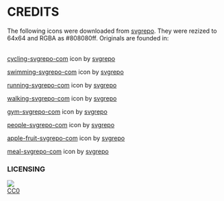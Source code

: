 # CREDITS

The following icons were downloaded from <a href="https://www.svgrepo.com/">svgrepo</a>. They were rezized to 64x64 and RGBA as #808080ff. Originals are founded in:
<br></br>

<a target="_blank" href="https://www.svgrepo.com/svg/104554/cycling">cycling-svgrepo-com</a> icon by <a target="_blank" href="https://www.svgrepo.com/">svgrepo</a>

<a target="_blank" href="https://www.svgrepo.com/svg/51280/swimming">swimming-svgrepo-com</a> icon by <a target="_blank" href="https://www.svgrepo.com/">svgrepo</a>

<a target="_blank" href="https://www.svgrepo.com/svg/352414/running">running-svgrepo-com</a> icon by <a target="_blank" href="https://www.svgrepo.com/">svgrepo</a>

<a target="_blank" href="https://www.svgrepo.com/svg/352679/walking">walking-svgrepo-com</a> icon by <a target="_blank" href="https://www.svgrepo.com/">svgrepo</a>

<a target="_blank" href="https://www.svgrepo.com/svg/73588/gym">gym-svgrepo-com</a> icon by <a target="_blank" href="https://www.svgrepo.com/">svgrepo</a>

<a target="_blank" href="https://www.svgrepo.com/svg/335242/people">people-svgrepo-com</a> icon by <a target="_blank" href="https://www.svgrepo.com/">svgrepo</a>

<a target="_blank" href="https://www.svgrepo.com/svg/335242/people">apple-fruit-svgrepo-com</a> icon by <a target="_blank" href="https://www.svgrepo.com/">svgrepo</a>

<a target="_blank" href="https://www.svgrepo.com/svg/161399/meal">meal-svgrepo-com</a> icon by <a target="_blank" href="https://www.svgrepo.com/">svgrepo</a>

<style>
.divImage {
  width: 180px
}
</style>

### LICENSING

<div class="divImage"><img src="https://mirrors.creativecommons.org/presskit/buttons/88x31/png/cc-zero.png" /></div>
<a href="https://creativecommons.org/publicdomain/zero/1.0/legalcode">CC0</a>

